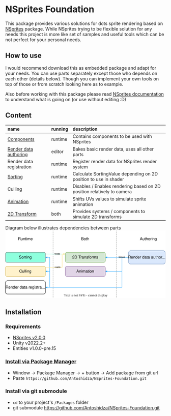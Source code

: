 ﻿# NSprites Foundation
This package provides various solutions for dots sprite rendering based on [NSprites](https://github.com/Antoshidza/NSprites) package. While NSprites trying to be flexible solution for any needs this project is more like set of samples and useful tools which can be not perfect for your personal needs.

## How to use
I would recommend download this as embedded package and adapt for your needs. You can use parts separately except those who depends on each other (details below). Though you can implement your own tools on top of those or from scratch looking here as to example.

Also before working with this package please read [NSprites documentation](https://github.com/Antoshidza/NSprites/wiki) to understand what is going on (or use without editing :D)

## Content
| **name**                                                                                  | **running** | description                                                            |
|:------------------------------------------------------------------------------------------|:------------|:-----------------------------------------------------------------------|
| [Components](https://github.com/Antoshidza/NSprites-Foundation/tree/main/Base/Components) | runtime     | Contains components to be used with NSprites                           |
| [Render data authoring](About/RenderDataAuthoring.md)                                     | editor      | Bakes basic render data, uses all other parts                          |
| Render data registration                                                                  | runtime     | Register render data for NSprites render system                        |
| [Sorting](About/Sorting.md)                                                                     | runtime     | Calculate SortingValue depending on 2D position to use in shader       |
| Culling                                                                                   | runtime     | Disables / Enables rendering based on 2D position relatively to camera |
| [Animation](About/Animation.md)                                                                 | runtime     | Shifts UVs values to simulate sprite animation                         |
| [2D Transform](About/2DTransform.md)                                                            | both        | Provides systems / components to simulate 2D transforms                |

Diagram below illustrates dependencies between parts
<img src="About/NSprites-Foundation-Map.drawio.svg" width="800"/>

## Installation
### Requirements
* [NSprites v2.0.0](https://github.com/Antoshidza/NSprites)
* Unity v2022.2+
* Entities v1.0.0-pre.15

### [Install via Package Manager](https://docs.unity3d.com/2021.3/Documentation/Manual/upm-ui-giturl.html)
* Window -> Package Manager -> + button -> Add package from git url
* Paste `https://github.com/Antoshidza/NSprites-Foundation.git`
### Install via git submodule
* `cd` to your project's `/Packages` folder
* git submodule https://github.com/Antoshidza/NSprites-Foundation.git
